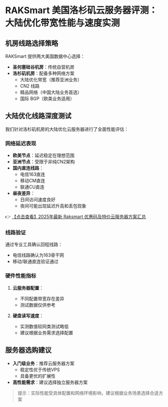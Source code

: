 # RAKSmart 美国洛杉矶云服务器评测：大陆优化带宽性能与速度实测

## 机房线路选择策略
RAKSmart 提供两大美国数据中心选择：
- **圣何塞硅谷机房**：传统自营机房
- **洛杉矶机房**：配备多种网络方案
  - 大陆优化带宽（推荐亚洲业务）
  - CN2 线路
  - 精品网络（中国大陆业务首选）
  - 国际 BGP（欧美业务适用）

## 大陆优化线路深度测试
我们针对洛杉矶机房的大陆优化云服务器进行了全面性能评估：

### 网络延迟表现
- **欧美节点**：延迟稳定在理想范围
- **亚洲节点**：受限于非纯CN2架构
- **国内直连线路**：
  - 电信163直连
  - 移动CM直连
  - 联通CU直连
- **昼夜差异**：
  - 日间访问速度良好
  - 夜间可能出现延迟升高和丢包现象

👉 [【点击查看】2025年最新 Raksmart 优惠码及特价云服务器方案汇总](https://bit.ly/raksmart)

### 线路验证
通过专业工具确认回程线路：
- 电信线路确认为163骨干网
- 移动/联通直连验证通过

### 硬件性能指标
1. **云服务器配置**：
   - 不同配置带宽存在差异
   - 测试数据仅供参考

2. **硬盘读写速度**：
   - 实测数值较同类测试略低
   - 建议根据业务需求选择配置

## 服务器选购建议
- **入门级业务**：推荐云服务器方案
  - 稳定性优于传统VPS
  - 具备更优的扩展性
- **高性能需求**：建议选择独立服务器方案

> 提示：实际性能受具体配置和网络环境影响，建议根据业务场景选择合适方案
